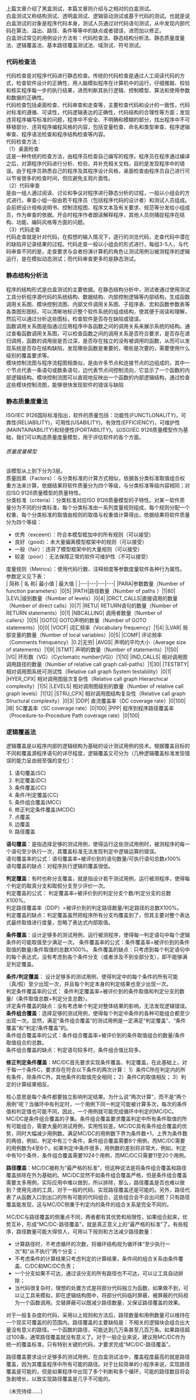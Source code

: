 上篇文章介绍了黑盒测试，本篇文章则介绍与之相对的白盒测试。  
白盒测试又称结构测试、透明盒测试、逻辑驱动测试或基于代码的测试。也就是说白盒测试的对象是程序代码本身，测试人员通过对代码语句测试，从中发现内部代码在算法、溢出、路径、条件等等中的缺点或者错误，进而加以修正。   
白盒测试常见的用例设计方法有：代码检查法、静态结构分析法、静态质量度量法、逻辑覆盖法、基本路径覆盖测试法、域测试、符号测试。

### 代码检查法

代码检查是对程序代码进行静态检查。传统的代码检查是通过人工阅读代码的方式，检查软件设计的正确性，用人脑模拟程序在计算机中的运行，仔细推敲、校验和核实程序每一步的执行结果，进而判断其执行逻辑、控制模型、算法和使用参数和数据的正确性。   
代码检查包括桌面检查、代码审查和走查等，主要检查代码和设计的一致性，代码对标准的遵循、可读性，代码逻辑表达的正确性，代码结构的合理性等方面；发现违背程序编写标准的问题，程序中不安全、不明确和模糊的部分，找出程序中不可移植部分、违背程序编程风格的内容，包括变量检查、命名和类型审查、程序逻辑审查、程序语法检查和程序结构检查等内容。   
代码检查方法：   
（1）桌面检查   
这是一种传统的检查方法，由程序员检查自己编写的程序。程序员在程序通过编译之后，对源程序代码进行分析、检验，并补充相关文档，目的是发现程序中的错误。由于程序员熟悉自己的程序及其程序设计风格，桌面检查由程序员自己进行可以节省很多的检查时间，但应避免主观片面性。   
（2）代码审查   
是由一组人通过阅读、讨论和争议对程序进行静态分析的过程，一般以小组会的方式进行。审查小组一般由若干程序员（包括程序代码的设计者）和测试人员组成。会前把设计规格说明书、控制流程图、程序文本及有关要求、规范等分发给小组成员，作为审查的依据。开会时程序作者朗读解释程序，其他人员则捕捉程序在结构、功能、编码风格等方面的问题。   
（3）代码走查   
代码走查就是针对代码，在假想的输入情况下，逐行的浏览代码，走查代码中潜在的缺陷并记录结果的过程。代码走查一般以小组会的形式进行，每组3-5人，与代码审查不同的是，走查要求与会者扮演计算机的角色让测试用例沿被测程序的逻辑运行，是在模拟动态测试；而代码审查更多的是静态测试。

### 静态结构分析法
 程序的结构形式是白盒测试的主要依据。在静态结构分析中，测试者通过使用测试工具分析程序源代码的系统结构、数据结构、内部控制逻辑等内部结构，生成函数调用关系图、模块控制流图、内部文件调用关系图、子程序表、宏和函数参数表等各类图形图标，可以清晰地标识整个软件系统的组成结构，使其便于阅读和理解，然后可以通过分析这些图标，检查软件是否存在缺陷或错误。   
 函数调用关系图是指通过应用程序中各函数之间的调用关系来展示系统的结构。通过查看函数调用关系图，可以检查函数之间的调用关系是否符合要求，是否存在递归调用，函数的调用层是否过深，是否存在独立的没有被调用的函数，从而可以发现系统是否存在结构缺陷，发现哪些函数是重要的，哪些是次要的，需要使用什么级别的覆盖要求等。   
 模块控制流图与程序流程图相类似，是由许多节点和连接节点的边组成的，其中一个节点代表一条语句或数条语句，边代表节点间控制流向，它显示了一个函数的内部逻辑结构。模块控制流图可以直观地反映出一个函数的内部逻辑结构，通过检查这些模块控制流图，能够很快发现软件的错误与缺陷
 
### 静态质量度量法
ISO/IEC 9126国际标准指出，软件的质量包括：功能性(FUNCTLONALITY)，可靠性(RELIABILITY)，可用性(USABILITY)，有效性(EFFICIENCY)，可维护性(MAINTAINABILITY)和轻便性(PORTABILITY)。以ISO/IEC 9126质量模型作为基础，我们可以构造质量度量模型，用于评估软件的各个方面。   
###### 质量度量模型   
该模型从上到下分为3层。   
质量因素（Factors）：与分类标准的计算方式相似，依据各分类标准取值组合权重方法来计算，依据结果将软件质量分为四个等级，与分类标准等级内容相同；对应ISO 9126质量模型的质量特性。    
分类标准（criteria）：分类标准对应ISO 9126质量模型的子特性。对某一软件质量分为不同的分类标准，每个分类标准由一系列度量规则组成，每个规则分配一个权重，每个分类标准的取值由规则的取值与权重值计算得出，依据结果将软件质量分为四个等级：   
 - 优秀（exceent）：符合本模型框加中的所有规则（可以接受）   
 - 良好（good）：未大量偏离模型框架中的规则（可以接受）   
 - 一般（fair）：违背了模型框架中的大量规则（可以接受）   
 - 较差（poor）：无法保障正常的软件可维护性（不可以接受）   

度量规则（Metrics）：使用代码行数、注释频度等参数度量软件各种行为属性。参数定义见下表：   
| 简称 | 名 称| 最小值 | 最大值 |
|---|---|---|---|
|PARA|参数数量（Number of function parameters）|0|5|
|PATH|路径数量（Number of paths	）|1|80|
|LEVL|级别数量（Number of levels）|0|4|
|DRCT_CALLS|直接调用的数量	（Number of direct calls）|0|7|
|RETU|	RETURN语句的数量（Number of RETURN statements）|0|1|
|NBCALLING|	调用者数量（Number of callers）|0|5|
|GOTO|	GOTO声明的数量（Number of GOTO statements）|0|0|
|VOCF|	词汇频率（Vocabulary frequency）|1|4|
|LVAR|	局部变量的数量（Number of local variables）|0|5|
|COMF|	评论频率（Comments frenquency）|0.2|无穷|
|AVGS|	声明的平均大小（Average size of statements）|1|9|
|STMT|	声明的数量（Number of statements）|1|50|
|VG|	环形数（VG）（Cyclomatic number(VG)）|1|10|
|IND_CALLS|	相对调用图调用路径的数量（Number of relative call graph call-paths）|1|30|
|TESTBTY|	相对调用图系统可测试性（Relative call graph System testability）|0|1|
|HYER_CPX|	相对调用图层次复杂性（Relative call graph Hierarchical complexity）|1|5|
|LEVELS|	相对调用图级别的数量（Number of relative call graph levels）|1|12|
|STRU_CPX|	相对调用图结构复杂性（Relative call graph Structural complexity）|0|3|
|DDP|	直流覆盖率（DC coverage rate）|0|100|
|IB|	SC覆盖率（SC coverage rate）|0|100|
|PPP|	程序到程序路径覆盖率（Procedure-to-Procedure Path coverage rate）|0|100|

### 逻辑覆盖法

逻辑覆盖是以程序内部的逻辑结构为基础的设计测试用例的技术。根据覆盖目标的不同和覆盖源程序语句的详尽程度，逻辑覆盖又可分为（几种逻辑覆盖标准发现错误的能力呈由弱至强的变化）：    
1. 语句覆盖(SC)
2. 判定覆盖(DC)
3. 条件覆盖(CC)
4. 条件/判定覆盖(CC)
5. 条件组合覆盖(MCC)
6. 修正判定条件覆盖(MCDC)
7. 点覆盖
8. 边覆盖
9. 路径覆盖

**语句覆盖**：是指选择足够的测试用例，使得运行这些测试用例时，被测程序的每一个语句至少执行一次，其覆盖标准无法发现判定中逻辑运算的错误。   
语句覆盖率的公式：语句覆盖率=被评价到的语句数量/可执行语句总数x100%   
语句覆盖的缺点：对程序执行逻辑的覆盖很低。 

**判定覆盖**：有时也称分支覆盖，就是指设计若干测试用例，运行被测程序，使得每个判定的取真分支和取假分支至少评价一次。   
判定覆盖的公式： 判定覆盖率=被评价到的判定分支个数/判定分支的总数X100%。   
判定路径覆盖率（DDP）=被评价到的判定路径数量/判定路径的总数X100%。   
判定覆盖的缺点：判定覆盖虽然把程序所有分支均覆盖到了，但其主要对整个表达式最终取值进行度量，忽略了表达式内部取值。   

**条件覆盖**：设计足够多的测试用例，运行被测程序，使得每一判定语句中每个逻辑条件的可能取值至少满足一次。                           条件覆盖率的公式：条件覆盖率=被评价到的条件取值的数量/条件取值的总数X100%。
条件覆盖的缺点：只考虑到每个判定语句中的每个表达式，没有考虑到各个条件分支（或者涉及不到全部分支），即不能够满足判定覆盖。   

**条件/判定覆盖**： 设计足够多的测试用例，使得判定中的每个条件的所有可能（真/假）至少出现一次，并且每个判定本身的判定结果也至少出现一次。   
判定条件覆盖率的公式： 条件判定覆盖率=被评价到的条件取值和判定分支的数量/（条件取值总数+判定分支总数）。   
评定条件覆盖的缺点：没有考虑单个判定对整体结果的影响，无法发现逻辑错误。   
**条件组合覆盖**：选择足够的测试用例，使得每个判定中条件的各种可能组合都至少出现一次。显然，满足“条件组合覆盖”的测试用例是一定满足“判定覆盖”、“条件覆盖”和“判定/条件覆盖”的。   
条件组合覆盖率的公式：条件组合覆盖率=被评价到的条件取值组合的数量/条件取值组合的总数。   
条件组合覆盖的缺点：判定语句较多时，条件组合值比较多。   

**修正判定条件覆盖**：MC/DC首先要求实现条件覆盖、判定覆盖，在此基础上，对于每一个条件C，要求存在符合以下条件的两次计算：
    1）条件C所在判定内的所有条件，除条件C外，其他条件的取值完全相同；
    2）条件C的取值相反；
    3）判定的计算结果相反。

核心意思是每个条件都要独立影响判定结果。为什么说“两次计算”，而不是“两个用例”呢？当循环中有判定时，一个用例下同一判定可能被计算多次，每次的条件值和判定值也可能不同，因此，一个用例就可能完成循环中判定的MC/DC。   
MC/DC是条件组合覆盖的子集。条件组合覆盖要求覆盖判定中所有条件取值的所有可能组合，需要大量的测试用例，实用性较差。MC/DC具有条件组合覆盖的优势，同时大幅减少用例数。满足MC/DC的用例数下界为条件数+1，上界为条件数的两倍，例如，判定中有三个条件，条件组合覆盖需要8个用例，而MC/DC需要的用例数为4至6个。如果判定中条件很多，用例数的差别将非常大，例如，判定中有10个条件，条件组合覆盖需要1024个用例，而MC/DC只需要11至20个用例。   

**路径覆盖**：MC/DC被称为“最严格的标准”，但这种说法是将条件组合覆盖和路径覆盖排除在外为基础的。MC/DC显然不如条件组合覆盖严格，但是条件组合覆盖需要太多用例，实际应用中难以做到，所以排除，那么，路径覆盖是否也难以做到？使用先进的工具，对于一般的代码，实现路径覆盖还是可能的。另外，路径代表了从函数入口到出口的所有可能的代码组合，这些组合会不会出问题？只有路径覆盖能发现，这与MC/DC侧重于判定内的条件的组合关系是完全不同的。

ＭC/DC与路径覆盖的侧重点不同，两者都有其优势和局限性，如果组合起来，优势互补，形成“MC/DC-路径覆盖”，就是真正意义上的“最严格的标准”了。有些程序，路径数量可能大得惊人，可用以下规则和方法减少路径数量：
 - 计算路径时，不考虑循环的次数，将循环结构视为循环体“至少执行一次”和“从不执行”两个分支；
 - 不考虑条件的计算结果只考虑判定的计算结果，条件间的组合关系由条件覆盖、C/DC和MC/DC负责；
 - 一个分支如果不可达，通过该分支的所有路径也不可达，可以让工具自动排除；
 - 当代码很复杂时，理想的处置方式是将部分代码独立为函数，如果做不到，可以让工具来模拟，即在逻辑结构图中，将部分代码临时屏蔽，被屏蔽的代码视为一个函数调用。交替屏蔽可以既减少路径数量，又保证路径覆盖的效果。

对于一般复杂度的代码，采用以上规则和方法后，路径数量和用例数量可以维持在一个现实可覆盖的的范围内。路径覆盖的主要缺陷是：不相关的逻辑块会组合出大量没有意义的路径。一个函数的路径，可能达到几万条甚至几百万条。如果路径超过100条，通常路径覆盖就没有意义了。对于一般企业来说，建议用MC/DC作为统一的覆盖标准，只有特别关键的代码，才要求完成“MC/DC-路径覆盖”。
 
路径覆盖要求设计足够多的测试用例，在白盒测试法中，覆盖程度最高的就是路径覆盖，因为其覆盖程序中所有可能的路径。对于比较简单的小程序来说，实现路径覆盖是可能的，但是如果程序中出现了多个判断和多个循环，可能的路径数目将会急剧增长，以致实现路径覆盖是几乎不可能的。

（未完待续……）


